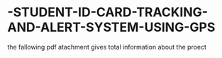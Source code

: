 # -STUDENT-ID-CARD-TRACKING-AND-ALERT-SYSTEM-USING-GPS

the fallowing pdf atachment gives total information about the proect
